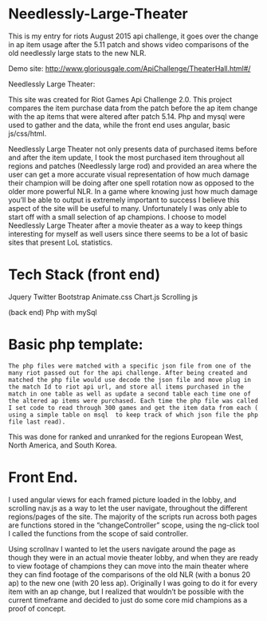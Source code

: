 # Needlessly-Large-Theater
This is my entry for riots August 2015 api challenge, it goes over the change in ap item usage after the 5.11 patch and shows video comparisons of the old needlessly large stats to the new NLR.

Demo site: http://www.gloriousgale.com/ApiChallenge/TheaterHall.html#/

Needlessly Large Theater:

This site was created for Riot Games Api Challenge 2.0. This project compares the item purchase data from the patch before the ap item change with the ap items that were altered after patch 5.14. Php and mysql were used to gather and the data, while the front end uses angular, basic js/css/html. 

Needlessly Large Theater not only presents data of purchased items before and after the item update, I took the most purchased item throughout all regions and patches (Needlessly large rod) and provided an area where the user can get a more accurate visual representation of how much damage their champion will be doing after one spell rotation now as opposed to the older more powerful NLR. In a game where knowing just how much damage you’ll be able to output is extremely important to success I believe this aspect of the site will be useful to many. Unfortunately I was only able to start off with a small selection of ap champions.
 I choose to model Needlessly Large Theater after a movie theater as a way to keep things interesting for myself as well users since there seems to be a lot of basic sites that present LoL statistics.

# Tech Stack (front end)
Jquery
Twitter Bootstrap
Animate.css
Chart.js
Scrolling js

(back end)
Php with mySql

# Basic php template:
	The php files were matched with a specific json file from one of the many riot passed out for the api challenge. After being created and matched the php file would use decode the json file and move plug in the match Id to riot api url, and store all items purchased in the match in one table as well as update a second table each time one of the altered ap items were purchased. Each time the php file was called I set code to read through 300 games and get the item data from each ( using a simple table on msql  to keep track of which json file the php file last read).  
This was done for ranked and unranked for the regions European West, North America, and South Korea.



# Front End.
I used angular views for each framed picture loaded in the lobby, and scrolling nav.js as a way to let the user navigate, throughout the different regions/pages of the site. The majority of the scripts run across both pages are functions stored in the “changeController” scope, using the ng-click tool I called the functions from the scope of said controller. 
 
Using scrollnav I wanted to let the users navigate around the page as though they were in an actual movie theater lobby, and when they are ready to view footage of champions they can move into the main theater where they can find footage of the comparisons of the old NLR (with a bonus 20 ap) to the new one (with 20 less ap). Originally I was going to do it for every item with an ap change, but I realized that wouldn’t be possible with the current timeframe and decided to just do some core mid champions as a proof of concept. 
 
